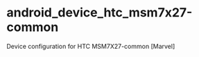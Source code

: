 android_device_htc_msm7x27-common
=================================

Device configuration for HTC MSM7X27-common [Marvel]